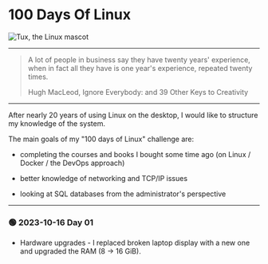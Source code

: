 # 100 Days Of Linux

![Tux, the Linux mascot](https://upload.wikimedia.org/wikipedia/commons/thumb/3/35/Tux.svg/202px-Tux.svg.png)

---

> A lot of people in business say they have twenty years' experience, 
> when in fact all they have is one year's experience, repeated twenty times.
> 
> Hugh MacLeod, Ignore Everybody: and 39 Other Keys to Creativity 

---

After nearly 20 years of using Linux on the desktop, I would like to structure my knowledge of the system.

The main goals of my "100 days of Linux" challenge are:

- completing the courses and books I bought some time ago (on Linux / Docker / the DevOps approach)

- better knowledge of networking and TCP/IP issues

- looking at SQL databases from the administrator's perspective

---

### &#128994; 2023-10-16 Day 01

- Hardware upgrades - I replaced broken laptop display with a new one and upgraded the RAM (8 -> 16 GiB).

 
